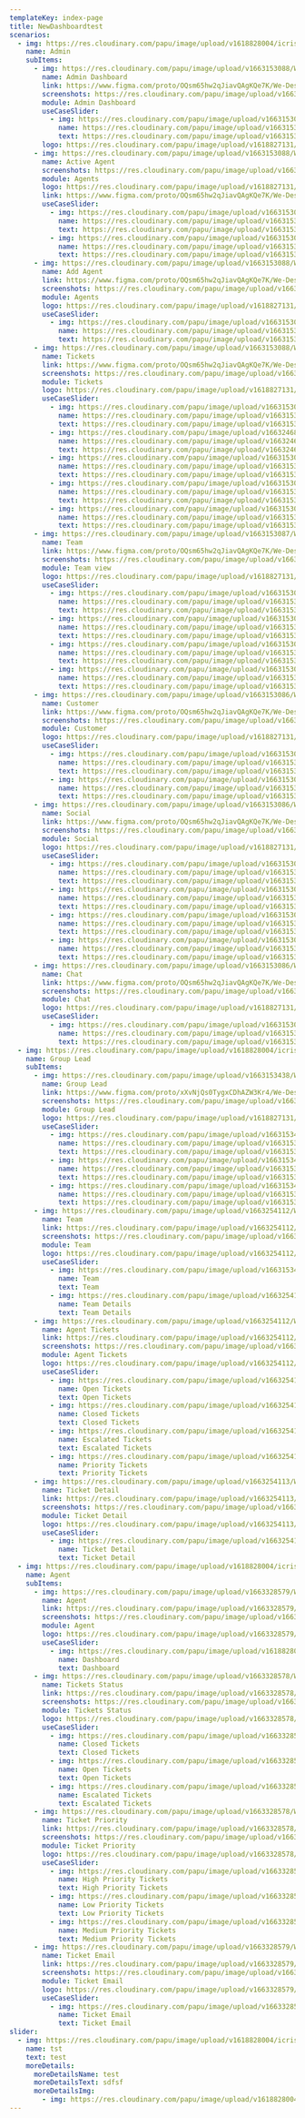 ```yaml
---
templateKey: index-page
title: NewDashboardtest
scenarios:
  - img: https://res.cloudinary.com/papu/image/upload/v1618828004/icrisat/2General-Director/Director_General_cbam6k.svg
    name: Admin
    subItems:
      - img: https://res.cloudinary.com/papu/image/upload/v1663153088/We%20Desk/We%20Desk%20Admin/Admin%20Dashboard/We_desk_Dash_Board_uxxjlz.png
        name: Admin Dashboard
        link: https://www.figma.com/proto/OQsm65hw2qJiavQAgKQe7K/We-Desk?page-id=0%3A1&node-id=245%3A2796&viewport=121%2C-40%2C0.07&scaling=min-zoom&starting-point-node-id=245%3A2796
        screenshots: https://res.cloudinary.com/papu/image/upload/v1663153088/We%20Desk/We%20Desk%20Admin/Admin%20Dashboard/We_desk_Dash_Board_uxxjlz.png
        module: Admin Dashboard
        useCaseSlider:
          - img: https://res.cloudinary.com/papu/image/upload/v1663153088/We%20Desk/We%20Desk%20Admin/Admin%20Dashboard/We_desk_Dash_Board_uxxjlz.png
            name: https://res.cloudinary.com/papu/image/upload/v1663153088/We%20Desk/We%20Desk%20Admin/Admin%20Dashboard/We_desk_Dash_Board_uxxjlz.png
            text: https://res.cloudinary.com/papu/image/upload/v1663153088/We%20Desk/We%20Desk%20Admin/Admin%20Dashboard/We_desk_Dash_Board_uxxjlz.png
        logo: https://res.cloudinary.com/papu/image/upload/v1618827131/icrisat/1PSDSAdmin/PSDS_Admin_h2rcrg
      - img: https://res.cloudinary.com/papu/image/upload/v1663153088/We%20Desk/We%20Desk%20Admin/Agents/Active_agents_siaz9h.png
        name: Active Agent
        screenshots: https://res.cloudinary.com/papu/image/upload/v1663153088/We%20Desk/We%20Desk%20Admin/Agents/Active_agents_siaz9h.png
        module: Agents
        logo: https://res.cloudinary.com/papu/image/upload/v1618827131/icrisat/1PSDSAdmin/PSDS_Admin_h2rcrg
        link: https://www.figma.com/proto/OQsm65hw2qJiavQAgKQe7K/We-Desk?page-id=0%3A1&node-id=74%3A333&viewport=121%2C-40%2C0.07&scaling=min-zoom&starting-point-node-id=74%3A333&show-proto-sidebar=1
        useCaseSlider:
          - img: https://res.cloudinary.com/papu/image/upload/v1663153088/We%20Desk/We%20Desk%20Admin/Agents/Active_agents_siaz9h.png
            name: https://res.cloudinary.com/papu/image/upload/v1663153088/We%20Desk/We%20Desk%20Admin/Agents/Active_agents_siaz9h.png
            text: https://res.cloudinary.com/papu/image/upload/v1663153088/We%20Desk/We%20Desk%20Admin/Agents/Active_agents_siaz9h.png
          - img: https://res.cloudinary.com/papu/image/upload/v1663153089/We%20Desk/We%20Desk%20Admin/Agents/agent_profile_xsbqmb.png
            name: https://res.cloudinary.com/papu/image/upload/v1663153089/We%20Desk/We%20Desk%20Admin/Agents/agent_profile_xsbqmb.png
            text: https://res.cloudinary.com/papu/image/upload/v1663153089/We%20Desk/We%20Desk%20Admin/Agents/agent_profile_xsbqmb.png
      - img: https://res.cloudinary.com/papu/image/upload/v1663153088/We%20Desk/We%20Desk%20Admin/Agents/Add_Agents_ujlfgs.png
        name: Add Agent
        link: https://www.figma.com/proto/OQsm65hw2qJiavQAgKQe7K/We-Desk?page-id=0%3A1&node-id=400%3A601&viewport=121%2C-40%2C0.07&scaling=min-zoom&starting-point-node-id=74%3A333&show-proto-sidebar=1
        screenshots: https://res.cloudinary.com/papu/image/upload/v1663153088/We%20Desk/We%20Desk%20Admin/Agents/Add_Agents_ujlfgs.png
        module: Agents
        logo: https://res.cloudinary.com/papu/image/upload/v1618827131/icrisat/1PSDSAdmin/PSDS_Admin_h2rcrg
        useCaseSlider:
          - img: https://res.cloudinary.com/papu/image/upload/v1663153088/We%20Desk/We%20Desk%20Admin/Agents/Add_Agents_ujlfgs.png
            name: https://res.cloudinary.com/papu/image/upload/v1663153088/We%20Desk/We%20Desk%20Admin/Agents/Add_Agents_ujlfgs.png
            text: https://res.cloudinary.com/papu/image/upload/v1663153088/We%20Desk/We%20Desk%20Admin/Agents/Add_Agents_ujlfgs.png
      - img: https://res.cloudinary.com/papu/image/upload/v1663153088/We%20Desk/We%20Desk%20Admin/Tickets/Tickets_vagli4.png
        name: Tickets
        link: https://www.figma.com/proto/OQsm65hw2qJiavQAgKQe7K/We-Desk?page-id=0%3A1&node-id=511%3A695&viewport=121%2C-40%2C0.07&scaling=min-zoom&starting-point-node-id=74%3A333
        screenshots: https://res.cloudinary.com/papu/image/upload/v1663153088/We%20Desk/We%20Desk%20Admin/Tickets/Tickets_vagli4.png
        module: Tickets
        logo: https://res.cloudinary.com/papu/image/upload/v1618827131/icrisat/1PSDSAdmin/PSDS_Admin_h2rcrg
        useCaseSlider:
          - img: https://res.cloudinary.com/papu/image/upload/v1663153088/We%20Desk/We%20Desk%20Admin/Tickets/Tickets_vagli4.png
            name: https://res.cloudinary.com/papu/image/upload/v1663153088/We%20Desk/We%20Desk%20Admin/Tickets/Tickets_vagli4.png
            text: https://res.cloudinary.com/papu/image/upload/v1663153088/We%20Desk/We%20Desk%20Admin/Tickets/Tickets_vagli4.png
          - img: https://res.cloudinary.com/papu/image/upload/v1663246837/We%20Desk/We%20Desk%20Admin/Tickets/Pending_Tickets_1_eefl23.png
            name: https://res.cloudinary.com/papu/image/upload/v1663246837/We%20Desk/We%20Desk%20Admin/Tickets/Pending_Tickets_1_eefl23.png
            text: https://res.cloudinary.com/papu/image/upload/v1663246837/We%20Desk/We%20Desk%20Admin/Tickets/Pending_Tickets_1_eefl23.png
          - img: https://res.cloudinary.com/papu/image/upload/v1663153088/We%20Desk/We%20Desk%20Admin/Tickets/View_Summary_evpaer.png
            name: https://res.cloudinary.com/papu/image/upload/v1663153088/We%20Desk/We%20Desk%20Admin/Tickets/View_Summary_evpaer.png
            text: https://res.cloudinary.com/papu/image/upload/v1663153088/We%20Desk/We%20Desk%20Admin/Tickets/View_Summary_evpaer.png
          - img: https://res.cloudinary.com/papu/image/upload/v1663153088/We%20Desk/We%20Desk%20Admin/Tickets/1_of_2_kfb7oq.png
            name: https://res.cloudinary.com/papu/image/upload/v1663153088/We%20Desk/We%20Desk%20Admin/Tickets/1_of_2_kfb7oq.png
            text: https://res.cloudinary.com/papu/image/upload/v1663153088/We%20Desk/We%20Desk%20Admin/Tickets/1_of_2_kfb7oq.png
          - img: https://res.cloudinary.com/papu/image/upload/v1663153087/We%20Desk/We%20Desk%20Admin/Tickets/Closed_Tickets_e2igr9.png
            name: https://res.cloudinary.com/papu/image/upload/v1663153087/We%20Desk/We%20Desk%20Admin/Tickets/Closed_Tickets_e2igr9.png
            text: https://res.cloudinary.com/papu/image/upload/v1663153087/We%20Desk/We%20Desk%20Admin/Tickets/Closed_Tickets_e2igr9.png
      - img: https://res.cloudinary.com/papu/image/upload/v1663153087/We%20Desk/We%20Desk%20Admin/Team%20View/Team_View_nzgloc.png
        name: Team
        link: https://www.figma.com/proto/OQsm65hw2qJiavQAgKQe7K/We-Desk?page-id=0%3A1&node-id=700%3A1598&viewport=121%2C-40%2C0.07&scaling=scale-down-width&starting-point-node-id=74%3A333
        screenshots: https://res.cloudinary.com/papu/image/upload/v1663153087/We%20Desk/We%20Desk%20Admin/Team%20View/Team_View_nzgloc.png
        module: Team view
        logo: https://res.cloudinary.com/papu/image/upload/v1618827131/icrisat/1PSDSAdmin/PSDS_Admin_h2rcrg
        useCaseSlider:
          - img: https://res.cloudinary.com/papu/image/upload/v1663153087/We%20Desk/We%20Desk%20Admin/Team%20View/Team_View_nzgloc.png
            name: https://res.cloudinary.com/papu/image/upload/v1663153087/We%20Desk/We%20Desk%20Admin/Team%20View/Team_View_nzgloc.png
            text: https://res.cloudinary.com/papu/image/upload/v1663153087/We%20Desk/We%20Desk%20Admin/Team%20View/Team_View_nzgloc.png
          - img: https://res.cloudinary.com/papu/image/upload/v1663153087/We%20Desk/We%20Desk%20Admin/Team%20View/Social_Team_vwzslt.png
            name: https://res.cloudinary.com/papu/image/upload/v1663153087/We%20Desk/We%20Desk%20Admin/Team%20View/Social_Team_vwzslt.png
            text: https://res.cloudinary.com/papu/image/upload/v1663153087/We%20Desk/We%20Desk%20Admin/Team%20View/Social_Team_vwzslt.png
          - img: https://res.cloudinary.com/papu/image/upload/v1663153087/We%20Desk/We%20Desk%20Admin/Team%20View/Chat_owlzl7.png
            name: https://res.cloudinary.com/papu/image/upload/v1663153087/We%20Desk/We%20Desk%20Admin/Team%20View/Chat_owlzl7.png
            text: https://res.cloudinary.com/papu/image/upload/v1663153087/We%20Desk/We%20Desk%20Admin/Team%20View/Chat_owlzl7.png
          - img: https://res.cloudinary.com/papu/image/upload/v1663153087/We%20Desk/We%20Desk%20Admin/Team%20View/Contact_t9y2yr.png
            name: https://res.cloudinary.com/papu/image/upload/v1663153087/We%20Desk/We%20Desk%20Admin/Team%20View/Contact_t9y2yr.png
            text: https://res.cloudinary.com/papu/image/upload/v1663153087/We%20Desk/We%20Desk%20Admin/Team%20View/Contact_t9y2yr.png
      - img: https://res.cloudinary.com/papu/image/upload/v1663153086/We%20Desk/We%20Desk%20Admin/Customer/Customer_s3fki7.png
        name: Customer
        link: https://www.figma.com/proto/OQsm65hw2qJiavQAgKQe7K/We-Desk?page-id=0%3A1&node-id=198%3A1487&viewport=121%2C-40%2C0.07&scaling=scale-down-width&starting-point-node-id=74%3A333
        screenshots: https://res.cloudinary.com/papu/image/upload/v1663153086/We%20Desk/We%20Desk%20Admin/Customer/Customer_s3fki7.p
        module: Customer
        logo: https://res.cloudinary.com/papu/image/upload/v1618827131/icrisat/1PSDSAdmin/PSDS_Admin_h2rcrg
        useCaseSlider:
          - img: https://res.cloudinary.com/papu/image/upload/v1663153086/We%20Desk/We%20Desk%20Admin/Customer/Customer_s3fki7.png
            name: https://res.cloudinary.com/papu/image/upload/v1663153086/We%20Desk/We%20Desk%20Admin/Customer/Customer_s3fki7.png
            text: https://res.cloudinary.com/papu/image/upload/v1663153086/We%20Desk/We%20Desk%20Admin/Customer/Customer_s3fki7.png
          - img: https://res.cloudinary.com/papu/image/upload/v1663153088/We%20Desk/We%20Desk%20Admin/Agents/Add_Customer_m1g1kq.png
            name: https://res.cloudinary.com/papu/image/upload/v1663153088/We%20Desk/We%20Desk%20Admin/Agents/Add_Customer_m1g1kq.png
            text: https://res.cloudinary.com/papu/image/upload/v1663153088/We%20Desk/We%20Desk%20Admin/Agents/Add_Customer_m1g1kq.png
      - img: https://res.cloudinary.com/papu/image/upload/v1663153086/We%20Desk/We%20Desk%20Admin/Socail/Social_okkvzg.png
        name: Social
        link: https://www.figma.com/proto/OQsm65hw2qJiavQAgKQe7K/We-Desk?page-id=0%3A1&node-id=802%3A678&viewport=121%2C-40%2C0.07&scaling=scale-down-width&starting-point-node-id=74%3A333
        screenshots: https://res.cloudinary.com/papu/image/upload/v1663153086/We%20Desk/We%20Desk%20Admin/Socail/Social_okkvzg.png
        module: Social
        logo: https://res.cloudinary.com/papu/image/upload/v1618827131/icrisat/1PSDSAdmin/PSDS_Admin_h2rcrg
        useCaseSlider:
          - img: https://res.cloudinary.com/papu/image/upload/v1663153086/We%20Desk/We%20Desk%20Admin/Socail/Social_okkvzg.png
            name: https://res.cloudinary.com/papu/image/upload/v1663153086/We%20Desk/We%20Desk%20Admin/Socail/Social_okkvzg.png
            text: https://res.cloudinary.com/papu/image/upload/v1663153086/We%20Desk/We%20Desk%20Admin/Socail/Social_okkvzg.png
          - img: https://res.cloudinary.com/papu/image/upload/v1663153086/We%20Desk/We%20Desk%20Admin/Socail/Linked_in_mh2tzm.png
            name: https://res.cloudinary.com/papu/image/upload/v1663153086/We%20Desk/We%20Desk%20Admin/Socail/Linked_in_mh2tzm.png
            text: https://res.cloudinary.com/papu/image/upload/v1663153086/We%20Desk/We%20Desk%20Admin/Socail/Linked_in_mh2tzm.png
          - img: https://res.cloudinary.com/papu/image/upload/v1663153086/We%20Desk/We%20Desk%20Admin/Socail/twitter_wcvbfy.png
            name: https://res.cloudinary.com/papu/image/upload/v1663153086/We%20Desk/We%20Desk%20Admin/Socail/twitter_wcvbfy.png
            text: https://res.cloudinary.com/papu/image/upload/v1663153086/We%20Desk/We%20Desk%20Admin/Socail/twitter_wcvbfy.png
          - img: https://res.cloudinary.com/papu/image/upload/v1663153086/We%20Desk/We%20Desk%20Admin/Socail/Facebook_c7zdum.png
            name: https://res.cloudinary.com/papu/image/upload/v1663153086/We%20Desk/We%20Desk%20Admin/Socail/Facebook_c7zdum.png
            text: https://res.cloudinary.com/papu/image/upload/v1663153086/We%20Desk/We%20Desk%20Admin/Socail/Facebook_c7zdum.png
      - img: https://res.cloudinary.com/papu/image/upload/v1663153086/We%20Desk/We%20Desk%20Admin/Chat/Chat_wj0bfi.png
        name: Chat
        link: https://www.figma.com/proto/OQsm65hw2qJiavQAgKQe7K/We-Desk?page-id=0%3A1&node-id=165%3A759&viewport=121%2C-40%2C0.07&scaling=scale-down-width&starting-point-node-id=74%3A333
        screenshots: https://res.cloudinary.com/papu/image/upload/v1663153086/We%20Desk/We%20Desk%20Admin/Chat/Chat_wj0bfi.png
        module: Chat
        logo: https://res.cloudinary.com/papu/image/upload/v1618827131/icrisat/1PSDSAdmin/PSDS_Admin_h2rcrg
        useCaseSlider:
          - img: https://res.cloudinary.com/papu/image/upload/v1663153086/We%20Desk/We%20Desk%20Admin/Chat/Chat_wj0bfi.png
            name: https://res.cloudinary.com/papu/image/upload/v1663153086/We%20Desk/We%20Desk%20Admin/Chat/Chat_wj0bfi.png
            text: https://res.cloudinary.com/papu/image/upload/v1663153086/We%20Desk/We%20Desk%20Admin/Chat/Chat_wj0bfi.png
  - img: https://res.cloudinary.com/papu/image/upload/v1618828004/icrisat/2General-Director/Director_General_cbam6k.svg
    name: Group Lead
    subItems:
      - img: https://res.cloudinary.com/papu/image/upload/v1663153438/We%20Desk/We%20Desk%20Group%20Lead/1_lsdr0m.png
        name: Group Lead
        link: https://www.figma.com/proto/xXvNjQs0TygxCDhAZW3Kr4/We-Desk-Agent?page-id=410%3A1176&node-id=410%3A3061&viewport=765%2C263%2C0.09&scaling=scale-down-width&starting-point-node-id=410%3A3061
        screenshots: https://res.cloudinary.com/papu/image/upload/v1663153438/We%20Desk/We%20Desk%20Group%20Lead/1_lsdr0m.png
        module: Group Lead
        logo: https://res.cloudinary.com/papu/image/upload/v1618827131/icrisat/1PSDSAdmin/PSDS_Admin_h2rcrg
        useCaseSlider:
          - img: https://res.cloudinary.com/papu/image/upload/v1663153438/We%20Desk/We%20Desk%20Group%20Lead/1_lsdr0m.png
            name: https://res.cloudinary.com/papu/image/upload/v1663153438/We%20Desk/We%20Desk%20Group%20Lead/1_lsdr0m.png
            text: https://res.cloudinary.com/papu/image/upload/v1663153438/We%20Desk/We%20Desk%20Group%20Lead/1_lsdr0m.png
          - img: https://res.cloudinary.com/papu/image/upload/v1663153438/We%20Desk/We%20Desk%20Group%20Lead/2_p5c089.png
            name: https://res.cloudinary.com/papu/image/upload/v1663153438/We%20Desk/We%20Desk%20Group%20Lead/2_p5c089.png
            text: https://res.cloudinary.com/papu/image/upload/v1663153438/We%20Desk/We%20Desk%20Group%20Lead/2_p5c089.png
          - img: https://res.cloudinary.com/papu/image/upload/v1663153439/We%20Desk/We%20Desk%20Group%20Lead/3_ph9s9f.png
            name: https://res.cloudinary.com/papu/image/upload/v1663153439/We%20Desk/We%20Desk%20Group%20Lead/3_ph9s9f.png
            text: https://res.cloudinary.com/papu/image/upload/v1663153439/We%20Desk/We%20Desk%20Group%20Lead/3_ph9s9f.png
      - img: https://res.cloudinary.com/papu/image/upload/v1663254112/We%20Desk/We%20Desk%20Group%20Lead/5_vgepb4.png
        name: Team
        link: https://res.cloudinary.com/papu/image/upload/v1663254112/We%20Desk/We%20Desk%20Group%20Lead/5_vgepb4.png
        screenshots: https://res.cloudinary.com/papu/image/upload/v1663254112/We%20Desk/We%20Desk%20Group%20Lead/5_vgepb4.png
        module: Team
        logo: https://res.cloudinary.com/papu/image/upload/v1663254112/We%20Desk/We%20Desk%20Group%20Lead/5_vgepb4.png
        useCaseSlider:
          - img: https://res.cloudinary.com/papu/image/upload/v1663153439/We%20Desk/We%20Desk%20Group%20Lead/4_esr43p.png
            name: Team
            text: Team
          - img: https://res.cloudinary.com/papu/image/upload/v1663254112/We%20Desk/We%20Desk%20Group%20Lead/5_vgepb4.png
            name: Team Details
            text: Team Details
      - img: https://res.cloudinary.com/papu/image/upload/v1663254112/We%20Desk/We%20Desk%20Group%20Lead/5_vgepb4.png
        name: Agent Tickets
        link: https://res.cloudinary.com/papu/image/upload/v1663254112/We%20Desk/We%20Desk%20Group%20Lead/5_vgepb4.png
        screenshots: https://res.cloudinary.com/papu/image/upload/v1663254112/We%20Desk/We%20Desk%20Group%20Lead/5_vgepb4.png
        module: Agent Tickets
        logo: https://res.cloudinary.com/papu/image/upload/v1663254112/We%20Desk/We%20Desk%20Group%20Lead/5_vgepb4.png
        useCaseSlider:
          - img: https://res.cloudinary.com/papu/image/upload/v1663254112/We%20Desk/We%20Desk%20Group%20Lead/6_tmx7y9.png
            name: Open Tickets
            text: Open Tickets
          - img: https://res.cloudinary.com/papu/image/upload/v1663254112/We%20Desk/We%20Desk%20Group%20Lead/7_tbhyv8.png
            name: Closed Tickets
            text: Closed Tickets
          - img: https://res.cloudinary.com/papu/image/upload/v1663254112/We%20Desk/We%20Desk%20Group%20Lead/8_cuvqe1.png
            name: Escalated Tickets
            text: Escalated Tickets
          - img: https://res.cloudinary.com/papu/image/upload/v1663254112/We%20Desk/We%20Desk%20Group%20Lead/9_a7zzc6.png
            name: Priority Tickets
            text: Priority Tickets
      - img: https://res.cloudinary.com/papu/image/upload/v1663254113/We%20Desk/We%20Desk%20Group%20Lead/10_tbuvnc.png
        name: Ticket Detail
        link: https://res.cloudinary.com/papu/image/upload/v1663254113/We%20Desk/We%20Desk%20Group%20Lead/10_tbuvnc.png
        screenshots: https://res.cloudinary.com/papu/image/upload/v1663254113/We%20Desk/We%20Desk%20Group%20Lead/10_tbuvnc.png
        module: Ticket Detail
        logo: https://res.cloudinary.com/papu/image/upload/v1663254113/We%20Desk/We%20Desk%20Group%20Lead/10_tbuvnc.png
        useCaseSlider:
          - img: https://res.cloudinary.com/papu/image/upload/v1663254113/We%20Desk/We%20Desk%20Group%20Lead/10_tbuvnc.png
            name: Ticket Detail
            text: Ticket Detail
  - img: https://res.cloudinary.com/papu/image/upload/v1618828004/icrisat/2General-Director/Director_General_cbam6k.svg
    name: Agent
    subItems:
      - img: https://res.cloudinary.com/papu/image/upload/v1663328579/We%20Desk/We%20Desk%20Agent/1_wgx2co.jpg
        name: Agent
        link: https://res.cloudinary.com/papu/image/upload/v1663328579/We%20Desk/We%20Desk%20Agent/1_wgx2co.jpg
        screenshots: https://res.cloudinary.com/papu/image/upload/v1663328579/We%20Desk/We%20Desk%20Agent/1_wgx2co.jpg
        module: Agent
        logo: https://res.cloudinary.com/papu/image/upload/v1663328579/We%20Desk/We%20Desk%20Agent/1_wgx2co.jpg
        useCaseSlider:
          - img: https://res.cloudinary.com/papu/image/upload/v1618828004/icrisat/2General-Director/Director_General_cbam6k.svg
            name: Dashboard
            text: Dashboard
      - img: https://res.cloudinary.com/papu/image/upload/v1663328578/We%20Desk/We%20Desk%20Agent/2_rnxi4b.jpg
        name: Tickets Status
        link: https://res.cloudinary.com/papu/image/upload/v1663328578/We%20Desk/We%20Desk%20Agent/2_rnxi4b.jpg
        screenshots: https://res.cloudinary.com/papu/image/upload/v1663328578/We%20Desk/We%20Desk%20Agent/2_rnxi4b.jpg
        module: Tickets Status
        logo: https://res.cloudinary.com/papu/image/upload/v1663328578/We%20Desk/We%20Desk%20Agent/2_rnxi4b.jpg
        useCaseSlider:
          - img: https://res.cloudinary.com/papu/image/upload/v1663328578/We%20Desk/We%20Desk%20Agent/2_rnxi4b.jpg
            name: Closed Tickets
            text: Closed Tickets
          - img: https://res.cloudinary.com/papu/image/upload/v1663328578/We%20Desk/We%20Desk%20Agent/3-open-tckt_hmbbf6.jpg
            name: Open Tickets
            text: Open Tickets
          - img: https://res.cloudinary.com/papu/image/upload/v1663328577/We%20Desk/We%20Desk%20Agent/4-escl-tckt_xebwuw.jpg
            name: Escalated Tickets
            text: Escalated Tickets
      - img: https://res.cloudinary.com/papu/image/upload/v1663328578/We%20Desk/We%20Desk%20Agent/5-hp_l4lwwa.jpg
        name: Ticket Priority
        link: https://res.cloudinary.com/papu/image/upload/v1663328578/We%20Desk/We%20Desk%20Agent/5-hp_l4lwwa.jpg
        screenshots: https://res.cloudinary.com/papu/image/upload/v1663328578/We%20Desk/We%20Desk%20Agent/5-hp_l4lwwa.jpg
        module: Ticket Priority
        logo: https://res.cloudinary.com/papu/image/upload/v1663328578/We%20Desk/We%20Desk%20Agent/5-hp_l4lwwa.jpg
        useCaseSlider:
          - img: https://res.cloudinary.com/papu/image/upload/v1663328578/We%20Desk/We%20Desk%20Agent/5-hp_l4lwwa.jpg
            name: High Priority Tickets
            text: High Priority Tickets
          - img: https://res.cloudinary.com/papu/image/upload/v1663328578/We%20Desk/We%20Desk%20Agent/6-lp_jr3mzz.jpg
            name: Low Priority Tickets
            text: Low Priority Tickets
          - img: https://res.cloudinary.com/papu/image/upload/v1663328579/We%20Desk/We%20Desk%20Agent/7-mp_nhattc.jpg
            name: Medium Priority Tickets
            text: Medium Priority Tickets
      - img: https://res.cloudinary.com/papu/image/upload/v1663328579/We%20Desk/We%20Desk%20Agent/8-etckt_ovgeli.jpg
        name: Ticket Email
        link: https://res.cloudinary.com/papu/image/upload/v1663328579/We%20Desk/We%20Desk%20Agent/8-etckt_ovgeli.jpg
        screenshots: https://res.cloudinary.com/papu/image/upload/v1663328579/We%20Desk/We%20Desk%20Agent/8-etckt_ovgeli.jpg
        module: Ticket Email
        logo: https://res.cloudinary.com/papu/image/upload/v1663328579/We%20Desk/We%20Desk%20Agent/8-etckt_ovgeli.jpg
        useCaseSlider:
          - img: https://res.cloudinary.com/papu/image/upload/v1663328579/We%20Desk/We%20Desk%20Agent/8-etckt_ovgeli.jpg
            name: Ticket Email
            text: Ticket Email
slider:
  - img: https://res.cloudinary.com/papu/image/upload/v1618828004/icrisat/2General-Director/Director_General_cbam6k.svg
    name: tst
    text: test
    moreDetails:
      moreDetailsName: test
      moreDetailsText: sdfsf
      moreDetailsImg:
        - img: https://res.cloudinary.com/papu/image/upload/v1618828004/icrisat/2General-Director/Director_General_cbam6k.svg
---
```

